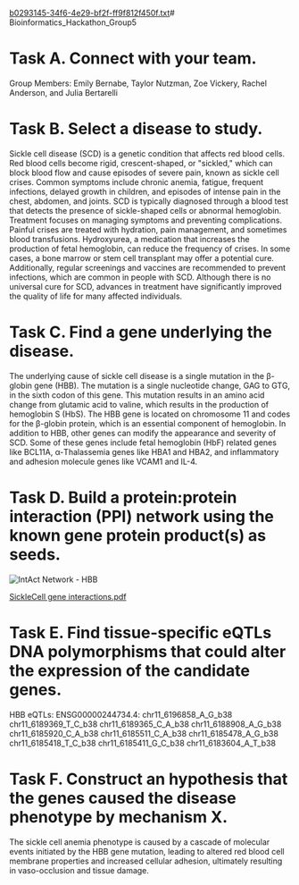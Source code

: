 [b0293145-34f6-4e29-bf2f-ff9f812f450f.txt](https://github.com/user-attachments/files/17994646/b0293145-34f6-4e29-bf2f-ff9f812f450f.txt)# Bioinformatics_Hackathon_Group5

# Task A. Connect with your team.

Group Members: Emily Bernabe, Taylor Nutzman, Zoe Vickery, Rachel Anderson, and Julia Bertarelli

# Task B. Select a disease to study.

Sickle cell disease (SCD) is a genetic condition that affects red blood cells. Red blood cells become rigid, crescent-shaped, or "sickled," which can block blood flow and cause episodes of severe pain, known as sickle cell crises. Common symptoms include chronic anemia, fatigue, frequent infections, delayed growth in children, and episodes of intense pain in the chest, abdomen, and joints. SCD is typically diagnosed through a blood test that detects the presence of sickle-shaped cells or abnormal hemoglobin. Treatment focuses on managing symptoms and preventing complications. Painful crises are treated with hydration, pain management, and sometimes blood transfusions. Hydroxyurea, a medication that increases the production of fetal hemoglobin, can reduce the frequency of crises. In some cases, a bone marrow or stem cell transplant may offer a potential cure. Additionally, regular screenings and vaccines are recommended to prevent infections, which are common in people with SCD. Although there is no universal cure for SCD, advances in treatment have significantly improved the quality of life for many affected individuals.

# Task C. Find a gene underlying the disease.

The underlying cause of sickle cell disease is a single mutation in the β-globin gene (HBB). The mutation is a single nucleotide change, GAG to GTG, in the sixth codon of this gene. This mutation results in an amino acid change from glutamic acid to valine, which results in the production of hemoglobin S (HbS). The HBB gene is located on chromosome 11 and codes for the β-globin protein, which is an essential component of hemoglobin. In addition to HBB, other genes can modify the appearance and severity of SCD. Some of these genes include fetal hemoglobin (HbF) related genes like BCL11A, α-Thalassemia genes like HBA1 and HBA2, and inflammatory and adhesion molecule genes like VCAM1 and IL-4.

# Task D. Build a protein:protein interaction (PPI) network using the known gene protein product(s) as seeds.
![IntAct Network - HBB](https://github.com/user-attachments/assets/f2e800a5-a852-40f7-b982-84bb26ac2256)

[SickleCell gene interactions.pdf](https://github.com/user-attachments/files/17994703/SickleCell.gene.interactions.pdf)

# Task E. Find tissue-specific eQTLs DNA polymorphisms that could alter the expression of the candidate genes.
HBB eQTLs:
ENSG00000244734.4: 
chr11_6196858_A_G_b38
chr11_6189369_T_C_b38
chr11_6189365_C_A_b38
chr11_6188908_A_G_b38
chr11_6185920_C_A_b38
chr11_6185511_C_A_b38
chr11_6185478_A_G_b38
chr11_6185418_T_C_b38
chr11_6185411_G_C_b38
chr11_6183604_A_T_b38

# Task F. Construct an hypothesis that the genes caused the disease phenotype by mechanism X.
The sickle cell anemia phenotype is caused by a cascade of molecular events initiated by the HBB gene mutation, leading to altered red blood cell membrane properties and increased cellular adhesion, ultimately resulting in vaso-occlusion and tissue damage.
